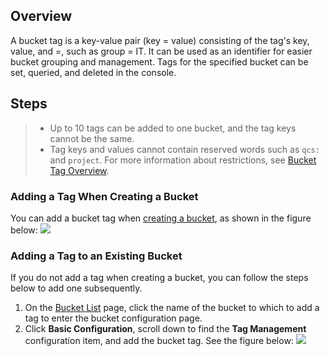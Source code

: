 ## Overview

A bucket tag is a key-value pair (key = value) consisting of the tag's key, value, and =, such as group = IT. It can be used as an identifier for easier bucket grouping and management. Tags for the specified bucket can be set, queried, and deleted in the console.


## Steps


>- Up to 10 tags can be added to one bucket, and the tag keys cannot be the same.
>- Tag keys and values cannot contain reserved words such as `qcs:` and `project`. For more information about restrictions, see [Bucket Tag Overview](https://intl.cloud.tencent.com/document/product/436/31509).

### Adding a Tag When Creating a Bucket

You can add a bucket tag when [creating a bucket](https://intl.cloud.tencent.com/document/product/436/13309), as shown in the figure below:
![](https://main.qcloudimg.com/raw/54e8243d1ca6ca919c48d3088b452a7c.png)

### Adding a Tag to an Existing Bucket

If you do not add a tag when creating a bucket, you can follow the steps below to add one subsequently.
1. On the [Bucket List](https://console.cloud.tencent.com/cos5/bucket) page, click the name of the bucket to which to add a tag to enter the bucket configuration page.
2. Click **Basic Configuration**, scroll down to find the **Tag Management** configuration item, and add the bucket tag. See the figure below:
![](https://main.qcloudimg.com/raw/5940ce69cbadf6e26f1de32b6d8c8b4a.png)
